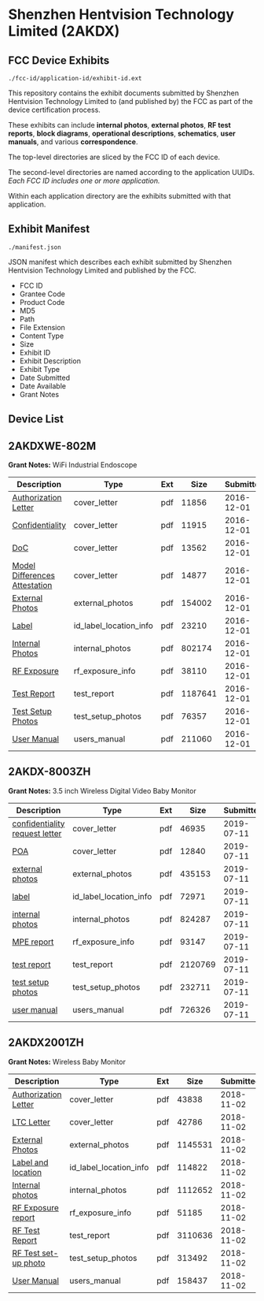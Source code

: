 # Shenzhen Hentvision Technology Limited (2AKDX)
## FCC Device Exhibits

```
./fcc-id/application-id/exhibit-id.ext
```

This repository contains the exhibit documents submitted by Shenzhen Hentvision Technology Limited to (and published by) the FCC as part of the device certification process.

These exhibits can include **internal photos**, **external photos**, **RF test reports**, **block diagrams**, **operational descriptions**, **schematics**, **user manuals**, and various **correspondence**.

The top-level directories are sliced by the FCC ID of each device.

The second-level directories are named according to the application UUIDs. *Each FCC ID includes one or more application.*

Within each application directory are the exhibits submitted with that application. 

## Exhibit Manifest

```
./manifest.json
```

JSON manifest which describes each exhibit submitted by Shenzhen Hentvision Technology Limited and published by the FCC.

- FCC ID
- Grantee Code
- Product Code
- MD5
- Path
- File Extension
- Content Type
- Size
- Exhibit ID
- Exhibit Description
- Exhibit Type
- Date Submitted
- Date Available
- Grant Notes

## Device List
## 2AKDXWE-802M
**Grant Notes:** WiFi Industrial Endoscope

| Description | Type | Ext | Size | Submitted | Available |
| ----------- | ---- | --- | ---- | --------- | --------- |
| [Authorization Letter](2AKDXWE-802M/81d849f1491c591b4122705627ecc684/3215344.pdf) | cover_letter | pdf | 11856 | 2016-12-01 | 2016-12-01 |
| [Confidentiality](2AKDXWE-802M/81d849f1491c591b4122705627ecc684/3215345.pdf) | cover_letter | pdf | 11915 | 2016-12-01 | 2016-12-01 |
| [DoC](2AKDXWE-802M/81d849f1491c591b4122705627ecc684/3215346.pdf) | cover_letter | pdf | 13562 | 2016-12-01 | 2016-12-01 |
| [Model Differences Attestation](2AKDXWE-802M/81d849f1491c591b4122705627ecc684/3215354.pdf) | cover_letter | pdf | 14877 | 2016-12-01 | 2016-12-01 |
| [External Photos](2AKDXWE-802M/81d849f1491c591b4122705627ecc684/3215347.pdf) | external_photos | pdf | 154002 | 2016-12-01 | 2016-12-01 |
| [Label](2AKDXWE-802M/81d849f1491c591b4122705627ecc684/3215349.pdf) | id_label_location_info | pdf | 23210 | 2016-12-01 | 2016-12-01 |
| [Internal Photos](2AKDXWE-802M/81d849f1491c591b4122705627ecc684/3215348.pdf) | internal_photos | pdf | 802174 | 2016-12-01 | 2016-12-01 |
| [RF Exposure](2AKDXWE-802M/81d849f1491c591b4122705627ecc684/3215353.pdf) | rf_exposure_info | pdf | 38110 | 2016-12-01 | 2016-12-01 |
| [Test Report](2AKDXWE-802M/81d849f1491c591b4122705627ecc684/3215352.pdf) | test_report | pdf | 1187641 | 2016-12-01 | 2016-12-01 |
| [Test Setup Photos](2AKDXWE-802M/81d849f1491c591b4122705627ecc684/3215350.pdf) | test_setup_photos | pdf | 76357 | 2016-12-01 | 2016-12-01 |
| [User Manual](2AKDXWE-802M/81d849f1491c591b4122705627ecc684/3215351.pdf) | users_manual | pdf | 211060 | 2016-12-01 | 2016-12-01 |
## 2AKDX-8003ZH
**Grant Notes:** 3.5 inch Wireless Digital Video Baby Monitor

| Description | Type | Ext | Size | Submitted | Available |
| ----------- | ---- | --- | ---- | --------- | --------- |
| [confidentiality request letter](2AKDX-8003ZH/38f2f6c976d37c2713db78168e0a93a6/4353117.pdf) | cover_letter | pdf | 46935 | 2019-07-11 | 2019-07-11 |
| [POA](2AKDX-8003ZH/38f2f6c976d37c2713db78168e0a93a6/4353122.pdf) | cover_letter | pdf | 12840 | 2019-07-11 | 2019-07-11 |
| [external photos](2AKDX-8003ZH/38f2f6c976d37c2713db78168e0a93a6/4353118.pdf) | external_photos | pdf | 435153 | 2019-07-11 | 2019-07-11 |
| [label](2AKDX-8003ZH/38f2f6c976d37c2713db78168e0a93a6/4353121.pdf) | id_label_location_info | pdf | 72971 | 2019-07-11 | 2019-07-11 |
| [internal photos](2AKDX-8003ZH/38f2f6c976d37c2713db78168e0a93a6/4353120.pdf) | internal_photos | pdf | 824287 | 2019-07-11 | 2019-07-11 |
| [MPE report](2AKDX-8003ZH/38f2f6c976d37c2713db78168e0a93a6/4353119.pdf) | rf_exposure_info | pdf | 93147 | 2019-07-11 | 2019-07-11 |
| [test report](2AKDX-8003ZH/38f2f6c976d37c2713db78168e0a93a6/4353116.pdf) | test_report | pdf | 2120769 | 2019-07-11 | 2019-07-11 |
| [test setup photos](2AKDX-8003ZH/38f2f6c976d37c2713db78168e0a93a6/4353123.pdf) | test_setup_photos | pdf | 232711 | 2019-07-11 | 2019-07-11 |
| [user manual](2AKDX-8003ZH/38f2f6c976d37c2713db78168e0a93a6/4353124.pdf) | users_manual | pdf | 726326 | 2019-07-11 | 2019-07-11 |
## 2AKDX2001ZH
**Grant Notes:** Wireless Baby Monitor

| Description | Type | Ext | Size | Submitted | Available |
| ----------- | ---- | --- | ---- | --------- | --------- |
| [Authorization Letter](2AKDX2001ZH/0c8ea18e306d7ace96294d7d36e41e5b/4057343.pdf) | cover_letter | pdf | 43838 | 2018-11-02 | 2018-11-02 |
| [LTC Letter](2AKDX2001ZH/0c8ea18e306d7ace96294d7d36e41e5b/4057344.pdf) | cover_letter | pdf | 42786 | 2018-11-02 | 2018-11-02 |
| [External Photos](2AKDX2001ZH/0c8ea18e306d7ace96294d7d36e41e5b/4057345.pdf) | external_photos | pdf | 1145531 | 2018-11-02 | 2018-11-02 |
| [Label and location](2AKDX2001ZH/0c8ea18e306d7ace96294d7d36e41e5b/4057346.pdf) | id_label_location_info | pdf | 114822 | 2018-11-02 | 2018-11-02 |
| [Internal photos](2AKDX2001ZH/0c8ea18e306d7ace96294d7d36e41e5b/4057347.pdf) | internal_photos | pdf | 1112652 | 2018-11-02 | 2018-11-02 |
| [RF Exposure report](2AKDX2001ZH/0c8ea18e306d7ace96294d7d36e41e5b/4057349.pdf) | rf_exposure_info | pdf | 51185 | 2018-11-02 | 2018-11-02 |
| [RF Test Report](2AKDX2001ZH/0c8ea18e306d7ace96294d7d36e41e5b/4057351.pdf) | test_report | pdf | 3110636 | 2018-11-02 | 2018-11-02 |
| [RF Test set-up photo](2AKDX2001ZH/0c8ea18e306d7ace96294d7d36e41e5b/4057352.pdf) | test_setup_photos | pdf | 313492 | 2018-11-02 | 2018-11-02 |
| [User Manual](2AKDX2001ZH/0c8ea18e306d7ace96294d7d36e41e5b/4057353.pdf) | users_manual | pdf | 158437 | 2018-11-02 | 2018-11-02 |
